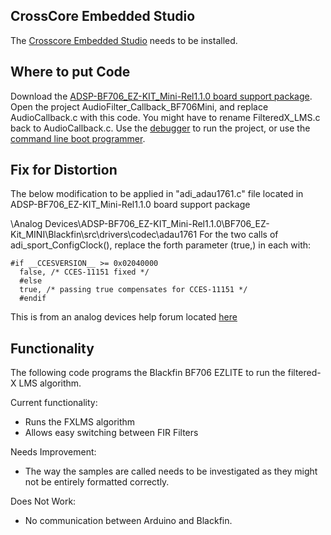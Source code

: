 ## CrossCore Embedded Studio
The [Crosscore Embedded Studio](https://www.analog.com/en/design-center/evaluation-hardware-and-software/software/adswt-cces.html) needs to be installed.
## Where to put Code
Download the [ADSP-BF706_EZ-KIT_Mini-Rel1.1.0 board support package](https://www.analog.com/en/design-center/evaluation-hardware-and-software/evaluation-boards-kits/eval-bf706-mini.html#eb-documentation). Open the project AudioFilter_Callback_BF706Mini, and replace AudioCallback.c with this code. You might have to rename FilteredX_LMS.c back to AudioCallback.c. Use the [debugger](https://wiki.analog.com/resources/tools-software/sigmastudiov2/debug_using_crosscore_embedded_studio#:~:text=Select%20Run%E2%86%92Debug%20Configurations,Click%20finish.) to run the project, or use the [command line boot programmer](https://wiki.analog.com/resources/tools-software/crosscore/cces/getting-started/app).

## Fix for Distortion 

The below modification to be applied in "adi_adau1761.c" file located in ADSP-BF706_EZ-KIT_Mini-Rel1.1.0 board support package

<Installation>\Analog Devices\ADSP-BF706_EZ-KIT_Mini-Rel1.1.0\BF706_EZ-Kit_MINI\Blackfin\src\drivers\codec\adau1761
For the two calls of adi_sport_ConfigClock(), replace the forth parameter (true,) in each with:

    #if __CCESVERSION__ >= 0x02040000
	  false, /* CCES-11151 fixed */
	  #else
	  true, /* passing true compensates for CCES-11151 */
	  #endif

This is from an analog devices help forum located [here](https://ez.analog.com/dsp/software-and-development-tools/cces/w/documents/16690/faq-how-to-avoid-audio-distortion-in-bf706mini-bsp-project)

## Functionality
The following code programs the Blackfin BF706 EZLITE to run the filtered-X LMS algorithm. 

Current functionality:
- Runs the FXLMS algorithm
- Allows easy switching between FIR Filters

Needs Improvement:
- The way the samples are called needs to be investigated as they might not be entirely formatted correctly.

Does Not Work:
- No communication between Arduino and Blackfin.
